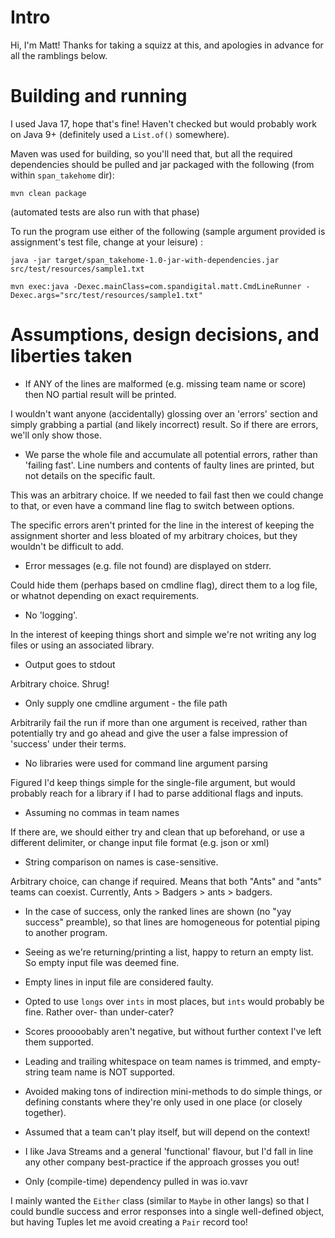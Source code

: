 # Intro

Hi, I'm Matt! Thanks for taking a squizz at this, and apologies in advance for all the ramblings below.

# Building and running

I used Java 17, hope that's fine! Haven't checked but would probably work on Java 9+ (definitely used a `List.of()` somewhere).

Maven was used for building, so you'll need that, but all the required dependencies should be pulled and jar packaged with the following (from within `span_takehome` dir):

`mvn clean package`

(automated tests are also run with that phase)

To run the program use either of the following (sample argument provided is assignment's test file, change at your leisure) :

`java -jar target/span_takehome-1.0-jar-with-dependencies.jar src/test/resources/sample1.txt`

`mvn exec:java -Dexec.mainClass=com.spandigital.matt.CmdLineRunner -Dexec.args="src/test/resources/sample1.txt"`

# Assumptions, design decisions, and liberties taken

- If ANY of the lines are malformed (e.g. missing team name or score) then NO partial result will be printed.

I wouldn't want anyone (accidentally) glossing over an 'errors' section and simply grabbing a partial (and likely incorrect) result. So if there are errors, we'll only show those.


- We parse the whole file and accumulate all potential errors, rather than 'failing fast'. Line numbers and contents of faulty lines are printed, but not details on the specific fault.

This was an arbitrary choice. If we needed to fail fast then we could change to that, or even have a command line flag to switch between options.

The specific errors aren't printed for the line in the interest of keeping the assignment shorter and less bloated of my arbitrary choices, but they wouldn't be difficult to add.


- Error messages (e.g. file not found) are displayed on stderr.

Could hide them (perhaps based on cmdline flag), direct them to a log file, or whatnot depending on exact requirements. 


- No 'logging'.

In the interest of keeping things short and simple we're not writing any log files or using an associated library.


- Output goes to stdout

Arbitrary choice. Shrug!


- Only supply one cmdline argument - the file path

Arbitrarily fail the run if more than one argument is received, rather than potentially try and go ahead and give the user a false impression of 'success' under their terms.


- No libraries were used for command line argument parsing

Figured I'd keep things simple for the single-file argument, but would probably reach for a library if I had to parse additional flags and inputs.


- Assuming no commas in team names

If there are, we should either try and clean that up beforehand, or use a different delimiter, or change input file format (e.g. json or xml)


- String comparison on names is case-sensitive.

Arbitrary choice, can change if required. Means that both "Ants" and "ants" teams can coexist. Currently, Ants > Badgers > ants > badgers.


- In the case of success, only the ranked lines are shown (no "yay success" preamble), so that lines are homogeneous for potential piping to another program.

- Seeing as we're returning/printing a list, happy to return an empty list. So empty input file was deemed fine.

- Empty lines in input file are considered faulty.

- Opted to use `longs` over `ints` in most places, but `ints` would probably be fine. Rather over- than under-cater?

- Scores proooobably aren't negative, but without further context I've left them supported.

- Leading and trailing whitespace on team names is trimmed, and empty-string team name is NOT supported.

- Avoided making tons of indirection mini-methods to do simple things, or defining constants where they're only used in one place (or closely together).

- Assumed that a team can't play itself, but will depend on the context!

- I like Java Streams and a general 'functional' flavour, but I'd fall in line any other company best-practice if the approach grosses you out!

- Only (compile-time) dependency pulled in was io.vavr

I mainly wanted the `Either` class (similar to `Maybe` in other langs) so that I could bundle success and error responses into a single well-defined object, but having Tuples let me avoid creating a `Pair` record too!